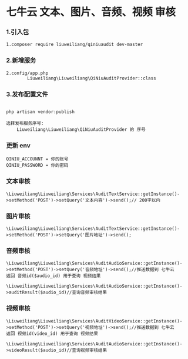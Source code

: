 # 七牛云 文本、图片、音频、视频 审核
### 1.引入包
```angular2html
1.composer require liuweiliang/qiniuaudit dev-master
```
### 2.新增服务
```
2.config/app.php
        Liuweiliang\Liuweiliang\QiNiuAuditProvider::class
```
### 3.发布配置文件
```angular2html

php artisan vendor:publish

选择发布服务序号:
    Liuweiliang\Liuweiliang\QiNiuAuditProvider 的 序号
```
### 更新 env
```angular2html
QINIU_ACCOUNNT = 你的账号
QINIU_PASSWORD = 你的密码
```
### 文本审核
```angular2html
\Liuweiliang\Liuweiliang\Services\AuditTextService::getInstance()->setMethod('POST')->setQuery('文本内容')->send();// 200字以内
```

### 图片审核
```angular2html
\Liuweiliang\Liuweiliang\Services\AuditTextService::getInstance()->setMethod('POST')->setQuery('图片地址')->send();
```

### 音频审核
```angular2html
\Liuweiliang\Liuweiliang\Services\AuditAudioService::getInstance()->setMethod('POST')->setQuery('音频地址')->send();//推送数据到 七牛云
返回 音频id($audio_id) 用于查询 视频结果

\Liuweiliang\Liuweiliang\Services\AuditAudioService::getInstance()->auditResult($audio_id)//查询音频审核结果

```

### 视频审核
```angular2html
\Liuweiliang\Liuweiliang\Services\AuditVideoService::getInstance()->setMethod('POST')->setQuery('视频地址')->send();//推送数据到 七牛云
返回 视频id(video_id) 用于查询 视频结果

\Liuweiliang\Liuweiliang\Services\AuditAudioService::getInstance()->videoResult($audio_id)//查询视频审核结果


```